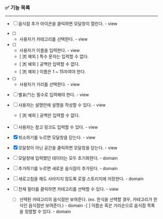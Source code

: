 ### ✅ 기능 목록

---

- [ ] 음식점 추가 아이콘을 클릭하면 모달창이 열린다. - view
- [ ] - 사용자가 카테고리를 선택한다. - view
- [ ] - 사용자가 이름을 입력한다. - view
  * [ ]❗[ 예외 ] 특수 문자는 입력할 수 없다.
  * [ ]❗[ 예외 ] 공백만 입력할 수 없다.
  * [ ]❗[ 예외 ] 이름은 1 ~ 15자여야 한다.
- [ ] - 사용자가 거리를 선택한다. - view
- [ ] 별표(\*)는 필수로 입력해야 한다. - view
- [ ] 사용자는 설명란에 설명을 작성할 수 있다. - view
  - [ ]❗[ 예외 ] 공백만 입력할 수 없다.
- [ ] 사용자는 참고 링크도 입력할 수 있다. - view
- [x] 취소하기를 누르면 모달창을 닫는다. - view
- [x] 모달창이 아닌 공간을 클릭하면 모달창을 닫는다. - view
- [ ] 모달창에 입력했던 데이터는 모두 초기화한다. - domain
- [ ] 추가하기를 누르면 새로운 음식점이 추가된다. - domain
- [ ] 새로고침을 해도 사라지지 않도록 로컬 스토리지에 저장한다. - domain

- [ ] 전체 필터를 클릭하면 카테고리를 선택할 수 있다. - view
  - [ ] 선택된 카테고리의 음식점만 보여준다. (ex. 한식을 선택할 경우, 카테고리가 한식인 음식점만 보여준다.) - domain -[ ] 이름순 혹은 거리순으로 음식점 목록을 정렬할 수 있다. - domain
